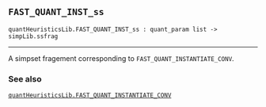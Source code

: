 ## `FAST_QUANT_INST_ss`

``` hol4
quantHeuristicsLib.FAST_QUANT_INST_ss : quant_param list -> simpLib.ssfrag
```

------------------------------------------------------------------------

A simpset fragement corresponding to `FAST_QUANT_INSTANTIATE_CONV`.

### See also

[`quantHeuristicsLib.FAST_QUANT_INSTANTIATE_CONV`](#quantHeuristicsLib.FAST_QUANT_INSTANTIATE_CONV)

